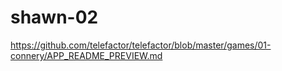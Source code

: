 # shawn-02
https://github.com/telefactor/telefactor/blob/master/games/01-connery/APP_README_PREVIEW.md
